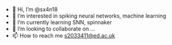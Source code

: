 - 👋 Hi, I’m @sx4n18
- 👀 I’m interested in spiking neural networks, machine learning
- 🌱 I’m currently learning SNN, spinnaker
- 💞️ I’m looking to collaborate on ...
- 📫 How to reach me s2033411@ed.ac.uk

<!---
sx4n18/sx4n18 is a ✨ special ✨ repository because its `README.md` (this file) appears on your GitHub profile.
You can click the Preview link to take a look at your changes.
--->
